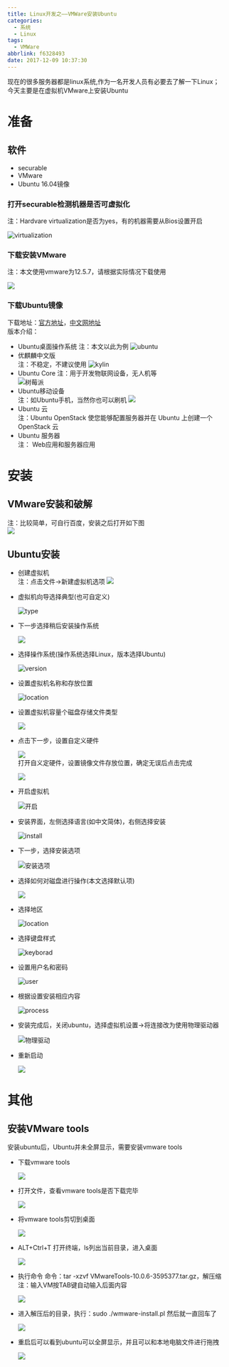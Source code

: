 ```yaml
---
title: Linux开发之——VMWare安装Ubuntu
categories:
  - 系统
  - Linux
tags:
  - VMWare
abbrlink: f6328493
date: 2017-12-09 10:37:30
---
```


现在的很多服务器都是linux系统,作为一名开发人员有必要去了解一下Linux；   
今天主要是在虚拟机VMware上安装Ubuntu   

# 准备  
## 软件  
- securable
- VMware
- Ubuntu 16.04镜像

### 打开securable检测机器是否可虚拟化  
注：Hardvare virtualization是否为yes，有的机器需要从Bios设置开启

![virtualization][1]   
<!--more-->
###  下载安装VMware
注：本文使用vmware为12.5.7，请根据实际情况下载使用

![][2]  
  
### 下载Ubuntu镜像
下载地址：[官方地址][3]，[中文网地址][4]	
版本介绍：  

- Ubuntu桌面操作系统
注：本文以此为例
![ubuntu][27]   
- 优麒麟中文版    
注：不稳定，不建议使用
![kylin][6]   
- Ubuntu Core
注：用于开发物联网设备，无人机等    
![树莓派][7]  
- Ubuntu移动设备     
注：如Ubuntu手机，当然你也可以刷机
![][8]    
- Ubuntu 云    
注：Ubuntu OpenStack 使您能够配置服务器并在 Ubuntu 上创建一个 OpenStack 云
- Ubuntu 服务器    
注： Web应用和服务器应用
# 安装   

## VMware安装和破解     
注：比较简单，可自行百度，安装之后打开如下图   
![][9]   
## Ubuntu安装
- 创建虚拟机   
	注：点击文件->新建虚拟机选项
	![][10]   

- 虚拟机向导选择典型(也可自定义)
	
	![type][11]   

- 下一步选择稍后安装操作系统  

	![][12]   
- 选择操作系统(操作系统选择Linux，版本选择Ubuntu)

	![version][13]   
- 设置虚拟机名称和存放位置  

	![location][14]   
- 设置虚拟机容量个磁盘存储文件类型
	
	![][15]  
- 点击下一步，设置自定义硬件

	![][16]  
打开自义定硬件，设置镜像文件存放位置，确定无误后点击完成  

	![][17]  
- 开启虚拟机

	![开启][18]  
- 安装界面，左侧选择语言(如中文简体)，右侧选择安装

	![install][19]  
- 下一步，选择安装选项  

	![安装选项][20]  
- 选择如何对磁盘进行操作(本文选择默认项)  

	![][21]  
- 选择地区

	![location][22]  
- 选择键盘样式 

	![keyborad][23]  
- 设置用户名和密码

	![user][24]  
- 根据设置安装相应内容

	![process][25]  
- 安装完成后，关闭ubuntu，选择虚拟机设置->将连接改为使用物理驱动器  

	![物理驱动][26]  
- 重新启动

	![][27]  

# 其他

## 安装VMware tools
安装ubuntu后，Ubuntu并未全屏显示，需要安装vmware tools

-  下载vmware tools

	![][28]
- 打开文件，查看vmware tools是否下载完毕   

	![][29]
- 将vmware tools剪切到桌面  

	![][30]
- ALT+Ctrl+T 打开终端，ls列出当前目录，进入桌面

	![][31]
- 执行命令 命令：tar -xzvf  VMwareTools-10.0.6-3595377.tar.gz，解压缩
注：输入VM按TAB键自动输入后面内容

	![][32]
- 进入解压后的目录，执行：sudo ./wmware-install.pl  然后就一直回车了 

	![][33]
- 重启后可以看到ubuntu可以全屏显示，并且可以和本地电脑文件进行拖拽

	![][34]


[1]: https://cdn.jsdelivr.net/gh/pgzxc/CDN/blog-image/vmware-support-virtual.png
[2]: https://cdn.jsdelivr.net/gh/pgzxc/CDN/blog-image/vmware-info.png
[3]: https://www.ubuntu.com/download
[4]: http://cn.ubuntu.com/download/
[5]: https://cdn.jsdelivr.net/gh/pgzxc/CDN/blog-image/ubuntu_origin.png
[6]: https://cdn.jsdelivr.net/gh/pgzxc/CDN/blog-image/Kylin_ubuntu.png
[7]: https://cdn.jsdelivr.net/gh/pgzxc/CDN/blog-image/develop-raspbian.png
[8]: https://cdn.jsdelivr.net/gh/pgzxc/CDN/blog-image/ubuntu_phone.png
[9]: https://cdn.jsdelivr.net/gh/pgzxc/CDN/blog-image/Vmware_installed.png
[10]: https://cdn.jsdelivr.net/gh/pgzxc/CDN/blog-image/vmware_file.png
[11]: https://cdn.jsdelivr.net/gh/pgzxc/CDN/blog-image/vm_type.png
[12]: https://cdn.jsdelivr.net/gh/pgzxc/CDN/blog-image/vm_later.png
[13]: https://cdn.jsdelivr.net/gh/pgzxc/CDN/blog-image/vm_version.png
[14]: https://cdn.jsdelivr.net/gh/pgzxc/CDN/blog-image/vm_location.png
[15]: https://cdn.jsdelivr.net/gh/pgzxc/CDN/blog-image/vm_content.png
[16]: https://cdn.jsdelivr.net/gh/pgzxc/CDN/blog-image/vm_self.png
[17]: https://cdn.jsdelivr.net/gh/pgzxc/CDN/blog-image/vm_hardvare.png
[18]: https://cdn.jsdelivr.net/gh/pgzxc/CDN/blog-image/vm_start.png
[19]: https://cdn.jsdelivr.net/gh/pgzxc/CDN/blog-image/vm_start_install.png
[20]: https://cdn.jsdelivr.net/gh/pgzxc/CDN/blog-image/vm_install_opt.png
[21]: https://cdn.jsdelivr.net/gh/pgzxc/CDN/blog-image/vm_wripe.png
[22]: https://cdn.jsdelivr.net/gh/pgzxc/CDN/blog-image/vm_install_location.png
[23]: https://cdn.jsdelivr.net/gh/pgzxc/CDN/blog-image/vm_install_keyboard.png
[24]: https://cdn.jsdelivr.net/gh/pgzxc/CDN/blog-image/vm_install_user.png
[25]: https://cdn.jsdelivr.net/gh/pgzxc/CDN/blog-image/vm_install_process.png
[26]: https://cdn.jsdelivr.net/gh/pgzxc/CDN/blog-image/vm_cd.png
[27]: https://cdn.jsdelivr.net/gh/pgzxc/CDN/blog-image/vm_finish.png
[28]: https://cdn.jsdelivr.net/gh/pgzxc/CDN/blog-image/vmtools_download.png
[29]: https://cdn.jsdelivr.net/gh/pgzxc/CDN/blog-image/vmtools_find.png
[30]: https://cdn.jsdelivr.net/gh/pgzxc/CDN/blog-image/vmtools-home.png
[31]: https://cdn.jsdelivr.net/gh/pgzxc/CDN/blog-image/vmtools_cd_home.png
[32]: https://cdn.jsdelivr.net/gh/pgzxc/CDN/blog-image/vmtools_tar.png
[33]: https://cdn.jsdelivr.net/gh/pgzxc/CDN/blog-image/vmtools_cd_vm.png
[34]: https://cdn.jsdelivr.net/gh/pgzxc/CDN/blog-image/vmware-full.png
